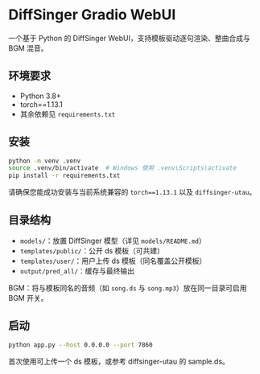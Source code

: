 # DiffSinger Gradio WebUI

一个基于 Python 的 DiffSinger WebUI，支持模板驱动逐句渲染、整曲合成与 BGM 混音。

## 环境要求
- Python 3.8+
- torch==1.13.1
- 其余依赖见 `requirements.txt`

## 安装
```bash
python -m venv .venv
source .venv/bin/activate  # Windows 使用 .venv\Scripts\activate
pip install -r requirements.txt
```

请确保您能成功安装与当前系统兼容的 `torch==1.13.1` 以及 `diffsinger-utau`。

## 目录结构
- `models/`：放置 DiffSinger 模型（详见 `models/README.md`）
- `templates/public/`：公开 ds 模板（可共建）
- `templates/user/`：用户上传 ds 模板（同名覆盖公开模板）
- `output/pred_all/`：缓存与最终输出

BGM：将与模板同名的音频（如 `song.ds` 与 `song.mp3`）放在同一目录可启用 BGM 开关。

## 启动
```bash
python app.py --host 0.0.0.0 --port 7860
```

首次使用可上传一个 ds 模板，或参考 diffsinger-utau 的 sample.ds。